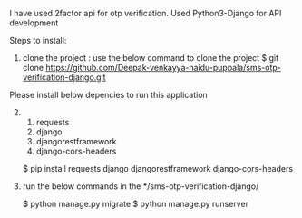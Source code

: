 I have used 2factor api for otp verification.
Used Python3-Django for API development

Steps to install:

1. clone the project : use the below command to clone the project
         $ git clone https://github.com/Deepak-venkayya-naidu-puppala/sms-otp-verification-django.git

Please install below depencies to run this application

2.  1. requests 
    2. django 
    3. djangorestframework 
    4. django-cors-headers

    $ pip install requests django djangorestframework django-cors-headers

3. run the below commands in the */sms-otp-verification-django/

    $ python manage.py migrate
    $ python manage.py runserver


        